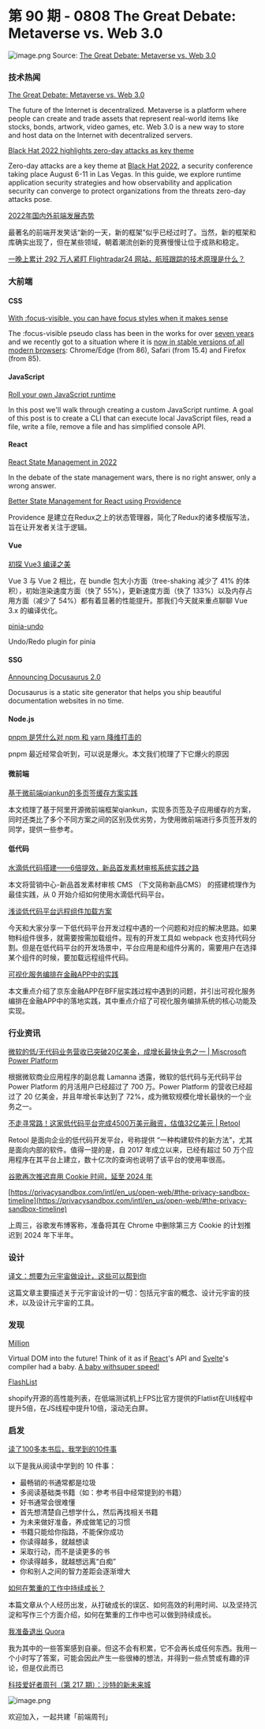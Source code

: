 # 第 90 期 - 0808 The Great Debate: Metaverse vs. Web 3.0
![image.png](https://cdn.nlark.com/yuque/0/2022/png/85771/1659883417741-21bcfa4f-7c8a-4471-9fc7-18d2dc8d47ce.png#clientId=u9919fc43-0713-4&crop=0&crop=0&crop=1&crop=1&from=paste&height=432&id=u3f06b0fd&margin=%5Bobject%20Object%5D&name=image.png&originHeight=864&originWidth=1536&originalType=binary&ratio=1&rotation=0&showTitle=false&size=900041&status=done&style=none&taskId=ud105ce6a-d03e-4a7a-9d51-2875aec430f&title=&width=768)
Source: [The Great Debate: Metaverse vs. Web 3.0](https://www.techpeak.co/the-great-debate-metaverse-vs-web-3-0/)
### 技术热闻
[The Great Debate: Metaverse vs. Web 3.0](https://www.techpeak.co/the-great-debate-metaverse-vs-web-3-0/)

The future of the Internet is decentralized. Metaverse is a platform where people can create and trade assets that represent real-world items like stocks, bonds, artwork, video games, etc. Web 3.0 is a new way to store and host data on the Internet with decentralized servers.

[Black Hat 2022 highlights zero-day attacks as key theme](https://www.dynatrace.com/news/blog/black-hat-2022-highlights-zero-day-attacks/)

Zero-day attacks are a key theme at [Black Hat 2022](https://www.blackhat.com/us-22/), a security conference taking place August 6-11 in Las Vegas. In this guide, we explore runtime application security strategies and how observability and application security can converge to protect organizations from the threats zero-day attacks pose.

[2022年国内外前端发展态势](https://mp.weixin.qq.com/s/WIPUiKo4HRRozB--XBZGpA)

最著名的前端开发笑话“新的一天，新的框架”似乎已经过时了。当然，新的框架和库确实出现了，但在某些领域，朝着潮流创新的竞赛慢慢让位于成熟和稳定。

[一晚上累计 292 万人紧盯 Flightradar24 网站，航班跟踪的技术原理是什么？](https://mp.weixin.qq.com/s/x1GqMzpj_K0s2QFK7KQe9w)


### 大前端
#### CSS
[With :focus-visible, you can have focus styles when it makes sense](https://hidde.blog/focus-visible-more-than-keyboard/)

The :focus-visible pseudo class has been in the works for over [seven years](https://github.com/WICG/focus-visible/commit/bb8c3a5ea593a0a77aee958450e9b79d0ca62f8b) and we recently got to a situation where it is [now in stable versions of all modern browsers](https://caniuse.com/?search=focus-visible): Chrome/Edge (from 86), Safari (from 15.4) and Firefox (from 85).

#### JavaScript
[Roll your own JavaScript runtime](https://deno.com/blog/roll-your-own-javascript-runtime)

In this post we'll walk through creating a custom JavaScript runtime. A goal of this post is to create a CLI that can execute local JavaScript files, read a file, write a file, remove a file and has simplified console API.

#### React
[React State Management in 2022](https://medium.com/@pitis.radu/react-state-management-in-2022-345c87922479)

In the debate of the state management wars, there is no right answer, only a wrong answer.

[Better State Management for React using Providence](https://opencraft.com/blog/better-state-management-for-react-using-providence/)

Providence 是建立在Redux之上的状态管理器，简化了Redux的诸多模版写法，旨在让开发者关注于逻辑。

#### Vue
[初探 Vue3 编译之美](https://mp.weixin.qq.com/s/teFxhgzag8k5EXVnccdMkA)

Vue 3 与 Vue 2 相比，在 bundle 包大小方面（tree-shaking 减少了 41% 的体积），初始渲染速度方面（快了 55%），更新速度方面（快了 133%）以及内存占用方面（减少了 54%）都有着显著的性能提升。那我们今天就来重点聊聊 Vue 3.x 的编译优化。

[pinia-undo](https://github.com/wobsoriano/pinia-undo)

Undo/Redo plugin for pinia

#### SSG
[Announcing Docusaurus 2.0](https://docusaurus.io/blog/2022/08/01/announcing-docusaurus-2.0)

Docusaurus is a static site generator that helps you ship beautiful documentation websites in no time.

#### Node.js
[pnpm 是凭什么对 npm 和 yarn 降维打击的](https://mp.weixin.qq.com/s/bLthdXlmu8wtC3ScAaZ3Kg)

pnpm 最近经常会听到，可以说是爆火。本文我们梳理了下它爆火的原因

#### 微前端
[基于微前端qiankun的多页签缓存方案实践](https://mp.weixin.qq.com/s/qW0oEQYzT7DN4MfTBDlwXw)

本文梳理了基于阿里开源微前端框架qiankun，实现多页签及子应用缓存的方案，同时还类比了多个不同方案之间的区别及优劣势，为使用微前端进行多页签开发的同学，提供一些参考。

#### 低代码
[水滴低代码搭建——6倍提效，新品首发素材审核系统实践之路](https://mp.weixin.qq.com/s/W1wQKpMJ8vlMId6-iWR9HQ)

本文将营销中心-新品首发素材审核 CMS （下文简称新品CMS） 的搭建梳理作为最佳实践，从 0 开始介绍如何使用水滴低代码平台。

[浅谈低代码平台远程组件加载方案](https://mp.weixin.qq.com/s/cBWFpDdGutow59RpeSALAA)

今天和大家分享一下低代码平台开发过程中遇的一个问题和对应的解决思路。如果物料组件很多，就需要按需加载组件。现有的开发工具如 webpack 也支持代码分割。但是在低代码平台的开发场景中，平台应用是和组件分离的，需要用户在选择某个组件的时候，要加载远程组件代码。

[可视化服务编排在金融APP中的实践](https://mp.weixin.qq.com/s/5oN9JqWN7n-4Zv6B9K8kWQ)

本文重点介绍了京东金融APP在BFF层实践过程中遇到的问题，并引出可视化服务编排在金融APP中的落地实践，其中重点介绍了可视化服务编排系统的核心功能及实现。

### 行业资讯
[微软的低/无代码业务营收已突破20亿美金，成增长最快业务之一 | Miscrosoft Power Platform](https://mp.weixin.qq.com/s/YSTaQQywqYOIkiIRuCv4CA)

根据微软商业应用程序的副总裁 Lamanna 透露，微软的低代码与无代码平台 Power Platform 的月活用户已经超过了 700 万。Power Platform 的营收已经超过了 20 亿美金，并且年增长率达到了 72%，成为微软规模化增长最快的一个业务之一。

[不走寻常路！这家低代码平台完成4500万美元融资，估值32亿美元 | Retool](https://www.toutiao.com/article/7127107013867356684/)

Retool 是面向企业的低代码开发平台，号称提供 “一种构建软件的新方法”，尤其是面向内部的软件。值得一提的是，自 2017 年成立以来，已经有超过 50 万个应用程序在其平台上建立，数十亿次的查询也说明了该平台的使用率很高。

[谷歌再次推迟弃用 Cookie 时间，延至 2024 年](https://mp.weixin.qq.com/s/80hO1rxNkvmlhDUolP12xA)


[https://privacysandbox.com/intl/en_us/open-web/#the-privacy-sandbox-timeline](https://privacysandbox.com/intl/en_us/open-web/#the-privacy-sandbox-timeline)

上周三，谷歌发布博客称，准备将其在 Chrome 中删除第三方 Cookie 的计划推迟到 2024 年下半年。

### 设计
[译文：想要为元宇宙做设计，这些可以帮到你](https://mp.weixin.qq.com/s/3nayZbARY6ZdtVPAvZfvlg)

这篇文章主要描述关于元宇宙设计的一切：包括元宇宙的概念、设计元宇宙的技术，以及设计元宇宙的工具。

### 发现
[Million](https://millionjs.org/)

Virtual DOM into the future! Think of it as if [React](https://preactjs.com/)'s API and [Svelte](https://svelte.dev/)'s compiler had a baby. [A baby withsuper speed!](https://millionjs.org/benchmarks)

[FlashList](https://shopify.github.io/flash-list/docs/)

shopify开源的高性能列表，在低端测试机上FPS比官方提供的Flatlist在UI线程中提升5倍，在JS线程中提升10倍，滚动无白屏。

### 启发
[读了100多本书后，我学到的10件事](https://www.36kr.com/p/1823089284558982)

以下是我从阅读中学到的 10 件事：

- 最畅销的书通常都是垃圾
- 多阅读基础类书籍（如：参考书目中经常提到的书籍）
- 好书通常会很难懂
- 首先想清楚自己想学什么，然后再找相关书籍
- 为未来做好准备，养成做笔记的习惯
- 书籍只能给你指路，不能保你成功
- 你读得越多，就越想读
- 采取行动，而不是读更多的书
- 你读得越多，就越想远离“白痴”
- 你和别人之间的智力差距会逐渐增大

[如何在繁重的工作中持续成长？](https://juejin.cn/post/7124180647958020104)

本篇文章从个人经历出发，从打破成长的误区、如何高效的利用时间、以及坚持沉淀和写作三个方面介绍，如何在繁重的工作中也可以做到持续成长。

[我准备退出 Quora](http://exquora.thoughtstorms.info/)

我为其中的一些答案感到自豪。但这不会有积累，它不会再长成任何东西。我用一个小时写了答案，可能会因此产生一些很棒的想法，并得到一些点赞或有趣的评论，但是仅此而已

[科技爱好者周刊（第 217 期）：沙特的新未来城](http://www.ruanyifeng.com/blog/2022/08/weekly-issue-217.html)

![image.png](https://cdn.nlark.com/yuque/0/2020/png/85771/1605930034828-7fc81343-651f-4a15-8465-eebe5a23cf61.png#crop=0&crop=0&crop=1&crop=1&height=31&id=C5Hpa&margin=%5Bobject%20Object%5D&name=image.png&originHeight=90&originWidth=2186&originalType=binary&ratio=1&rotation=0&showTitle=false&size=14325&status=done&style=none&title=&width=746)


欢迎加入，一起共建「前端周刊」

